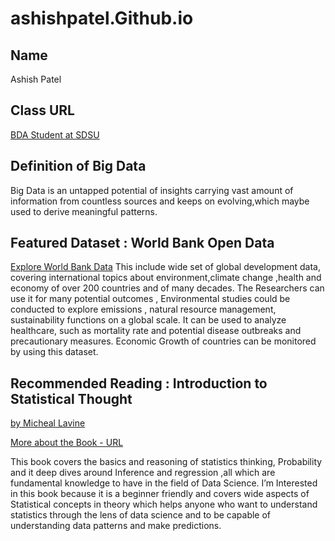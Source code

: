 # ashishpatel.Github.io

## Name
Ashish Patel

## Class URL
[BDA Student at SDSU](https://sdsu.instructure.com/courses/162125)

## Definition of Big Data 
Big Data is an untapped potential of insights carrying vast amount of information from countless sources and keeps on evolving,which maybe used to derive meaningful patterns.

## Featured Dataset : World Bank Open Data
[Explore World Bank Data](https://data.worldbank.org)
This include wide set of global development data, covering international topics about environment,climate change ,health and economy of over 200 countries and of many decades.
The Researchers can use it for many potential outcomes , Environmental studies could be conducted to explore emissions , natural resource management, sustainability functions on a global scale.
It can be used to analyze healthcare, such as mortality rate and potential disease outbreaks and precautionary measures.
Economic Growth of countries can be monitored by using this dataset.

## Recommended Reading : Introduction to Statistical Thought
[by Micheal Lavine](https://www.umass.edu/natural-sciences/about/directory/michael-lavine)

[More about the Book - URL](https://people.math.umass.edu/~lavine/Book/book.pdf)

This book covers the basics and reasoning of statistics thinking, Probability and it deep dives around Inference and regression ,all which are fundamental knowledge to have in the field of Data Science. I’m Interested in this book because it is a beginner friendly and covers wide aspects of Statistical concepts in theory which helps anyone who want to understand statistics through the lens of data science and to be capable of understanding data patterns and make predictions.
